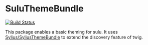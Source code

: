 # SuluThemeBundle

[![Build Status](https://travis-ci.org/sulu/SuluThemeBundle.svg?branch=develop)](https://travis-ci.org/sulu/SuluThemeBundle)

This package enables a basic theming for sulu. It uses [Sylius/SyliusThemeBundle](https://github.com/Sylius/SyliusThemeBundle) to extend the discovery feature of twig.
